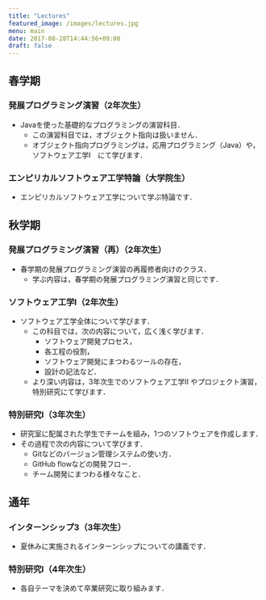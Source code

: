 ```yaml
---
title: "Lectures"
featured_image: /images/lectures.jpg
menu: main
date: 2017-08-28T14:44:56+09:00
draft: false
---
```


## 春学期

### 発展プログラミング演習（2年次生）

* Javaを使った基礎的なプログラミングの演習科目．
    * この演習科目では，オブジェクト指向は扱いません．
    * オブジェクト指向プログラミングは，応用プログラミング（Java）や，ソフトウェア工学I　にて学びます．

### エンピリカルソフトウェア工学特論（大学院生）

* エンピリカルソフトウェア工学について学ぶ特論です．

## 秋学期

### 発展プログラミング演習（再）（2年次生）

* 春学期の発展プログラミング演習の再履修者向けのクラス．
    * 学ぶ内容は，春学期の発展プログラミング演習と同じです．

### ソフトウェア工学I（2年次生）

* ソフトウェア工学全体について学びます．
    * この科目では，次の内容について，広く浅く学びます．
        * ソフトウェア開発プロセス，
        * 各工程の役割，
        * ソフトウェア開発にまつわるツールの存在，
        * 設計の記法など．
    * より深い内容は，3年次生でのソフトウェア工学II やプロジェクト演習，特別研究にて学びます．

### 特別研究I（3年次生）

* 研究室に配属された学生でチームを組み，1つのソフトウェアを作成します．
* その過程で次の内容について学びます．
    * Gitなどのバージョン管理システムの使い方．
    * GitHub flowなどの開発フロー．
    * チーム開発にまつわる様々なこと．

## 通年

### インターンシップ3（3年次生）

* 夏休みに実施されるインターンシップについての講義です．

### 特別研究I（4年次生）

* 各自テーマを決めて卒業研究に取り組みます．
